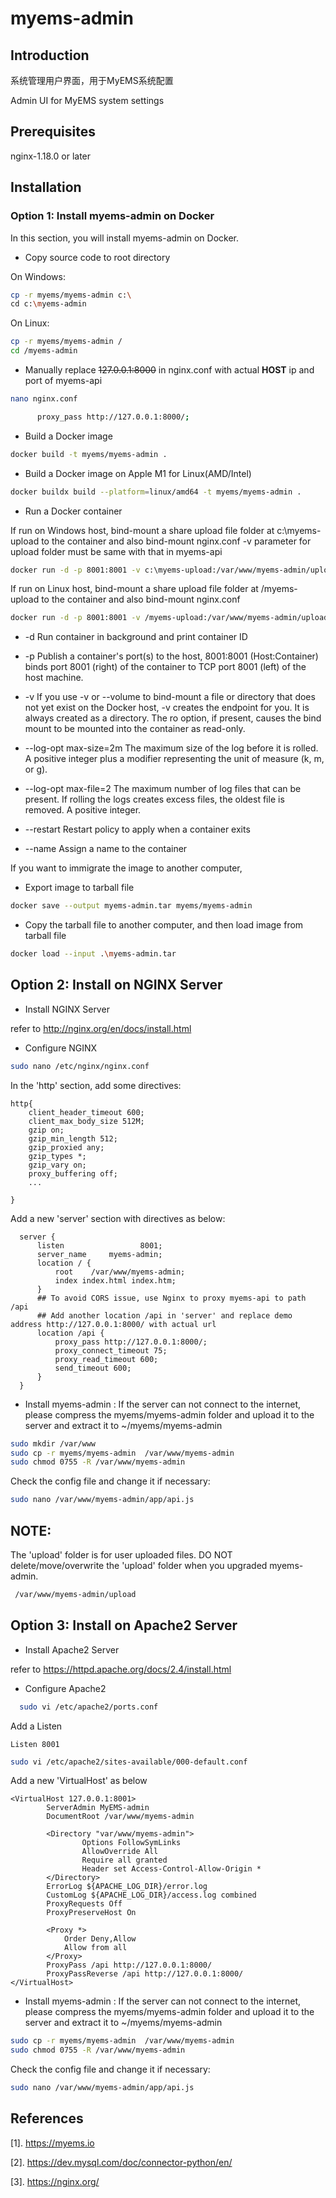 # myems-admin

## Introduction

系统管理用户界面，用于MyEMS系统配置

Admin UI for MyEMS system settings

## Prerequisites

nginx-1.18.0 or later


## Installation

### Option 1: Install myems-admin on Docker

In this section, you will install myems-admin on Docker.

* Copy source code to root directory

On Windows:
```bash
cp -r myems/myems-admin c:\
cd c:\myems-admin
```

On Linux:
```bash
cp -r myems/myems-admin /
cd /myems-admin
```

* Manually replace ~~127.0.0.1:8000~~ in nginx.conf with actual **HOST** ip and port of myems-api
```bash
nano nginx.conf
```

```bash
      proxy_pass http://127.0.0.1:8000/;
```

* Build a Docker image

```bash
docker build -t myems/myems-admin .
```

* Build a Docker image on Apple M1 for Linux(AMD/Intel)
```bash
docker buildx build --platform=linux/amd64 -t myems/myems-admin .
```

* Run a Docker container

If run on Windows host, bind-mount a share upload file folder at c:\myems-upload to the container and also bind-mount nginx.conf 
-v parameter for upload folder must be same with that in myems-api
```bash
docker run -d -p 8001:8001 -v c:\myems-upload:/var/www/myems-admin/upload -v c:\myems-admin/nginx.conf:/etc/nginx/nginx.conf:ro --log-opt max-size=1m --log-opt max-file=2 --restart always --name myems-admin myems/myems-admin
```

If run on Linux host, bind-mount a share upload file folder at /myems-upload to the container and also bind-mount nginx.conf 
```bash
docker run -d -p 8001:8001 -v /myems-upload:/var/www/myems-admin/upload -v /myems-admin/nginx.conf:/etc/nginx/nginx.conf:ro --log-opt max-size=1m --log-opt max-file=2 --restart always --name myems-admin myems/myems-admin
```

* -d Run container in background and print container ID

* -p Publish a container's port(s) to the host, 8001:8001 (Host:Container) binds port 8001 (right)  of the container to 
TCP port 8001 (left) of the host machine.

* -v If you use -v or --volume to bind-mount a file or directory that does not yet exist on the Docker host, 
-v creates the endpoint for you. It is always created as a directory.
The ro option, if present, causes the bind mount to be mounted into the container as read-only.

* --log-opt max-size=2m The maximum size of the log before it is rolled. A positive integer plus a modifier representing the unit of measure (k, m, or g).

* --log-opt max-file=2 The maximum number of log files that can be present. If rolling the logs creates excess files, the oldest file is removed. A positive integer. 

* --restart Restart policy to apply when a container exits

* --name Assign a name to the container

If you want to immigrate the image to another computer,
* Export image to tarball file
```bash
docker save --output myems-admin.tar myems/myems-admin
```

* Copy the tarball file to another computer, and then load image from tarball file
```bash
docker load --input .\myems-admin.tar
```

## Option 2: Install on NGINX Server

* Install NGINX Server

refer to http://nginx.org/en/docs/install.html

* Configure NGINX
```bash
sudo nano /etc/nginx/nginx.conf
```
In the 'http' section, add some directives:
```
http{
    client_header_timeout 600;
    client_max_body_size 512M;
    gzip on;
    gzip_min_length 512;
    gzip_proxied any;
    gzip_types *;
    gzip_vary on;
    proxy_buffering off;
    ...

}
```

Add a new 'server' section with directives as below:
```
  server {
      listen                 8001;
      server_name     myems-admin;
      location / {
          root    /var/www/myems-admin;
          index index.html index.htm;
      }
      ## To avoid CORS issue, use Nginx to proxy myems-api to path /api 
      ## Add another location /api in 'server' and replace demo address http://127.0.0.1:8000/ with actual url
      location /api {
          proxy_pass http://127.0.0.1:8000/;
          proxy_connect_timeout 75;
          proxy_read_timeout 600;
          send_timeout 600;
      }
  }
```

* Install myems-admin :
  If the server can not connect to the internet, please compress the myems/myems-admin folder and upload it to the server and extract it to ~/myems/myems-admin
```bash
sudo mkdir /var/www
sudo cp -r myems/myems-admin  /var/www/myems-admin
sudo chmod 0755 -R /var/www/myems-admin
```
  Check the config file and change it if necessary:
```bash
sudo nano /var/www/myems-admin/app/api.js
```

## NOTE:
The 'upload' folder is for user uploaded files. DO NOT delete/move/overwrite the 'upload' folder when you upgraded myems-admin.
```bash
 /var/www/myems-admin/upload
```


## Option 3: Install on Apache2 Server
* Install Apache2 Server

refer to https://httpd.apache.org/docs/2.4/install.html

* Configure Apache2
```bash
  sudo vi /etc/apache2/ports.conf
```
Add a Listen
```
Listen 8001
```
```bash
sudo vi /etc/apache2/sites-available/000-default.conf
```
Add a new 'VirtualHost' as below
```
<VirtualHost 127.0.0.1:8001>
        ServerAdmin MyEMS-admin
        DocumentRoot /var/www/myems-admin
        
        <Directory "var/www/myems-admin">
                Options FollowSymLinks
                AllowOverride All
                Require all granted
    			Header set Access-Control-Allow-Origin *
        </Directory>
        ErrorLog ${APACHE_LOG_DIR}/error.log
        CustomLog ${APACHE_LOG_DIR}/access.log combined
        ProxyRequests Off
		ProxyPreserveHost On
		
		<Proxy *>
			Order Deny,Allow
			Allow from all
		</Proxy>
		ProxyPass /api http://127.0.0.1:8000/
		ProxyPassReverse /api http://127.0.0.1:8000/
</VirtualHost>
```

* Install myems-admin :
  If the server can not connect to the internet, please compress the myems/myems-admin folder and upload it to the server and extract it to ~/myems/myems-admin
```bash
sudo cp -r myems/myems-admin  /var/www/myems-admin
sudo chmod 0755 -R /var/www/myems-admin
```
  Check the config file and change it if necessary:
```bash
sudo nano /var/www/myems-admin/app/api.js
```


## References

[1].  https://myems.io

[2].  https://dev.mysql.com/doc/connector-python/en/ 

[3]. https://nginx.org/